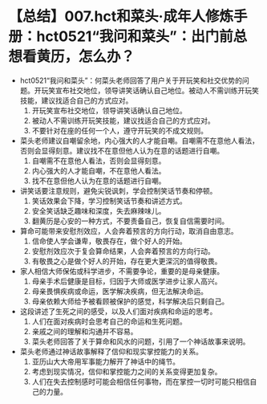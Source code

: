 # 【总结】007.hct和菜头·成年人修炼手册：hct0521“我问和菜头”：出门前总想看黄历，怎么办？

-   hct0521“我问和菜头”：何菜头老师回答了用户关于开玩笑和社交优势的问题。开玩笑宣布社交地位，领导讲笑话确认自己地位。被动人不需训练开玩笑技能，建议找适合自己的方式应对。
    1.  开玩笑宣布社交地位，领导讲笑话确认自己地位。
    2.  被动人不需训练开玩笑技能，建议找适合自己的方式应对。
    3.  不要针对在座的任何一个人，遵守开玩笑的不成文规则。
-   菜头老师建议自嘲留余地，内心强大的人才能自嘲。自嘲需不在意他人看法，否则会显得刻意。建议找不在意但他人认为在意的话题进行自嘲。
    1.  自嘲需不在意他人看法，否则会显得刻意。
    2.  内心强大的人才能自嘲，不在意他人看法。
    3.  找不在意但他人认为在意的话题进行自嘲。
-   讲笑话要注意规则，避免尖锐讽刺，学会控制笑话节奏和停顿。
    1.  笑话效果会下降，学习控制笑话节奏和讲述方式。
    2.  安全笑话缺乏趣味和深度，失去麻辣味儿。
    3.  翻黄历是心安的一种方式，不要责备自己，恢复自信需要时间。
-   算命可能带来安慰剂效应，人会奔着预言的方向行动，取消自由意志。
    1.  信命使人学会谦卑，敬畏存在，做个好人的开始。
    2.  安慰剂效应次于复会算命结果，人会奔着预言的方向行动。
    3.  有敬畏之心是做个好人的开始，存在更大更深沉的值得敬畏。
-   家人相信大师保佑或科学进步，不需要争论，重要的是母亲健康。
    1.  母亲手术后健康是目标，归因于大师或医学进步让家人高兴。
    2.  母亲畏惧疾病或命运，医学解决疾病，但无法解决命运。
    3.  母亲依赖大师给予被看顾被保护的感觉，科学解决后只剩自己。
-   这段讲述了生死之间的感受，以及人们面对疾病和命运的思考。
    1.  人们在面对疾病时会思考自己的命运和生死问题。
    2.  亲戚之间的理解和沟通并不容易。
    3.  菜头老师回答了关于算命和风水的问题，引用了一个神话故事来说明。
-   菜头老师通过神话故事解释了信仰和现实掌控能力的关系。
    1.  亚历山大大帝用军事能力解开了神话中的绳节。
    2.  考虑到现实情况，信仰和掌控能力之间的关系变得更加复杂。
    3.  人们在失去控制感时可能会相信任何事物，而在掌控一切时可能只相信自己的力量。